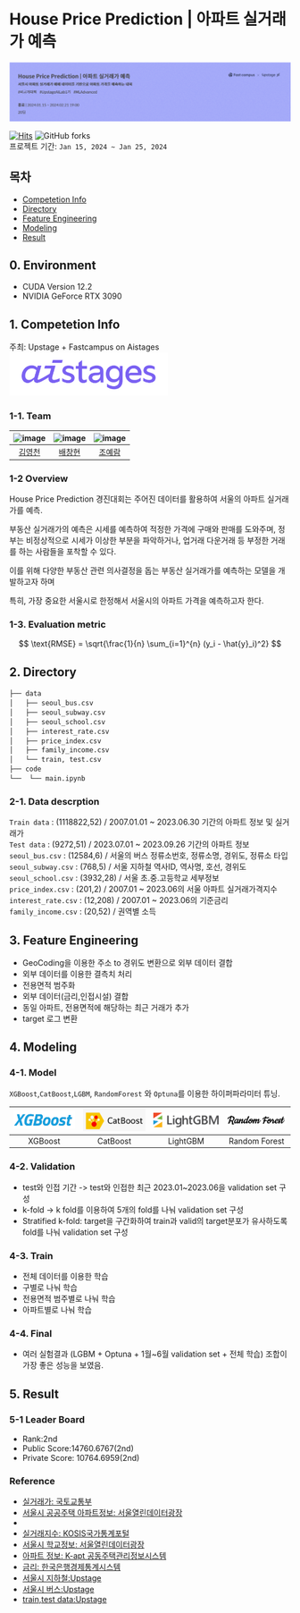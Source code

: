 # House Price Prediction | 아파트 실거래가 예측
![alt text](image/logo.png)

[![Hits](https://hits.seeyoufarm.com/api/count/incr/badge.svg?url=https%3A%2F%2Fgithub.com%2FBae-ChangHyun%2Fapart_price_predict&count_bg=%23003BE7&title_bg=%23555555&icon=github.svg&icon_color=%23E7E7E7&title=hits&edge_flat=false)](https://hits.seeyoufarm.com)
![GitHub forks](https://img.shields.io/github/forks/Bae-ChangHyun/apart_price_predict) <br>
프로젝트 기간: `Jan 15, 2024 ~ Jan 25, 2024`

## 목차
 - [Competetion Info](#1-competetion-info)
 - [Directory](#2-directory)
 - [Feature Engineering](#3-feature-engineering)
 - [Modeling](#4-modeling)
 - [Result](#5-result)

## 0. Environment
- CUDA Version 12.2 
- NVIDIA GeForce RTX 3090

## 1. Competetion Info

주최: Upstage + Fastcampus on Aistages <br>
![aistages](image/aistage.png)

### 1-1. Team

|![image](https://github.com/UpstageAILab/upstage-cv-classification-cv5/assets/96022213/e7394268-0f94-4468-8cf5-3cf67e4edd07) | ![image](https://github.com/UpstageAILab/upstage-cv-classification-cv5/assets/96022213/9c75cbd9-f409-4fdd-a5c3-dec082ade3bf) | ![image](https://github.com/UpstageAILab/upstage-cv-classification-cv5/assets/96022213/48dd674c-ab93-48d1-9e05-e7e8e402597c) 
| :--------------------------------------------------------------: | :--------------------------------------------------------------: | :--------------------------------------------------------------: | 
|            [김영천](https://github.com/dudcjs2779)             |            [배창현](https://github.com/Bae-ChangHyun)             |                    [조예람](https://github.com/huB-ram)             |      

### 1-2 Overview

House Price Prediction 경진대회는 주어진 데이터를 활용하여 서울의 아파트 실거래가를 예측.

부동산 실거래가의 예측은 시세를 예측하여 적정한 가격에 구매와 판매를 도와주며, 정부는 비정상적으로 시세가 이상한 부분을 파악하거나, 업거래 다운거래 등 부정한 거래를 하는 사람들을 포착할 수 있다.

이를 위해 다양한 부동산 관련 의사결정을 돕는 부동산 실거래가를 예측하는 모델을 개발하고자 하며 

특히, 가장 중요한 서울시로 한정해서 서울시의 아파트 가격을 예측하고자 한다.

### 1-3. Evaluation metric

$$ \text{RMSE} = \sqrt{\frac{1}{n} \sum_{i=1}^{n} (y_i - \hat{y}_i)^2} $$

## 2. Directory

```bash
├── data                    
│   ├── seoul_bus.csv
│   ├── seoul_subway.csv
│   ├── seoul_school.csv
│   ├── interest_rate.csv
│   ├── price_index.csv
│   ├── family_income.csv
│   └── train, test.csv
├── code
└──  └── main.ipynb
```

### 2-1. Data descrption

`Train data`
: (1118822,52) / 2007.01.01 ~ 2023.06.30 기간의 아파트 정보 및 실거래가 <br>
`Test data`
: (9272,51) / 2023.07.01 ~ 2023.09.26 기간의 아파트 정보 <br>
`seoul_bus.csv`
: (12584,6) / 서울의 버스 정류소번호, 정류소명, 경위도, 정류소 타입 <br>
`seoul_subway.csv`
: (768,5) / 서울 지하철 역사ID, 역사명, 호선, 경위도 <br>
`seoul_school.csv`
: (3932,28) / 서울 초.중.고등학교 세부정보 <br>
`price_index.csv`
: (201,2) / 2007.01 ~ 2023.06의 서울 아파트 실거래가격지수 <br>
`interest_rate.csv`
: (12,208) / 2007.01 ~ 2023.06의 기준금리<br>
`family_income.csv`
: (20,52)  / 권역별 소득

## 3. Feature Engineering
- GeoCoding을 이용한 주소 to 경위도 변환으로 외부 데이터 결합
- 외부 데이터를 이용한 결측치 처리
- 전용면적 범주화 
- 외부 데이터(금리,인접시설) 결합
- 동일 아파트, 전용면적에 해당하는 최근 거래가 추가
- target 로그 변환

## 4. Modeling
### 4-1. Model
`XGBoost`,`CatBoost`,`LGBM`, `RandomForest` 와 `Optuna`를 이용한 하이퍼파라미터 튜닝.

| <img src="image/xgboost.png" alt="XGBoost" width="300"> | <img src="image/catboost.png" alt="CatBoost" width="300"> | <img src="image/LGBM.png" alt="LightGBM" width="300"> | <img src="image/randomforest.png" alt="Random Forest" width="300"> |
|:---:|:---:|:---:|:---:|
| XGBoost | CatBoost | LightGBM | Random Forest |


### 4-2. Validation
- test와 인접 기간 -> test와 인접한 최근 2023.01~2023.06을 validation set 구성
- k-fold -> k fold를 이용하여 5개의 fold를 나눠 validation set 구성
- Stratified k-fold: target을 구간화하여 train과 valid의 target분포가 유사하도록 fold를 나눠 validation set 구성

### 4-3. Train
- 전체 데이터를 이용한 학습
- 구별로 나눠 학습
- 전용면적 범주별로 나눠 학습
- 아파트별로 나눠 학습

### 4-4. Final
- 여러 실험결과 (LGBM + Optuna + 1월~6월 validation set + 전체 학습) 조합이 가장 좋은 성능을 보였음.

## 5. Result

### 5-1 Leader Board
- Rank:2nd
- Public Score:14760.6767(2nd)
- Private Score: 10764.6959(2nd)

### Reference
- [실거래가: 국토교통부](https://www.kiep.go.kr/menu.es?mid=a10602010000)
- [서울시 공공주택 아파트정보: 서울열린데이터광장](https://data.seoul.go.kr/dataList/OA-15818/S/1/datasetView.do)
- [서울시 가구총소득: 서울열린데이터광장]: 서울열린데이터광장(https://data.seoul.go.kr/dataList/DT201013B022/S/2/datasetView.do)
- [실거래지수: KOSIS국가통계포털](https://kosis.kr/statHtml/statHtml.do?orgId=408&tblId=DT_KAB_11672_S1)
- [서울시 학교정보: 서울열린데이터광장](https://data.seoul.go.kr/dataList/OA-20502/S/1/datasetView.do)
- [아파트 정보: K-apt 공동주택관리정보시스템](https://www.k-apt.go.kr/board/boardList.do?board_type=03)
- [금리: 한국은행경제통계시스템](https://ecos.bok.or.kr/#/)
- [서울시 지하철:Upstage](https://www.upstage.ai/)
- [서울시 버스:Upstage](https://www.upstage.ai/)
- [train,test data:Upstage](https://www.upstage.ai/)